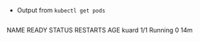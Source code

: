
- Output from `kubectl get pods`


  ```text

NAME    READY   STATUS    RESTARTS   AGE
kuard   1/1     Running   0          14m

  ```

